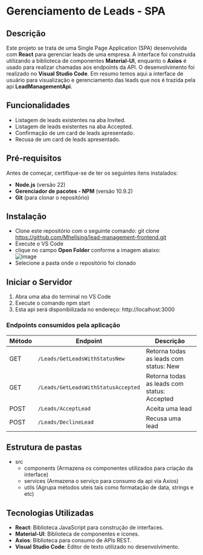 # Gerenciamento de Leads - SPA

## Descrição

Este projeto se trata de uma  Single Page Application (SPA) desenvolvida com **React** para gerenciar leads de uma empresa. A interface foi construída utilizando a biblioteca de componentes **Material-UI**, enquanto o **Axios** é usado para realizar chamadas aos endpoints da API. O desenvolvimento foi realizado no **Visual Studio Code**. Em resumo temos aqui a interface de usuário para visualização e gerenciamento das leads que nos é trazida pela api **LeadManagementApi**.

## Funcionalidades
- Listagem de leads existentes na aba Invited.
- Listagem de leads existentes na aba Accepted.
- Confirmação de um card de leads apresentado.
- Recusa de um card de leads apresentado.

## Pré-requisitos

Antes de começar, certifique-se de ter os seguintes itens instalados:

- **Node.js** (versão 22)
- **Gerenciador de pacotes - NPM** (versão 10.9.2)
- **Git** (para clonar o repositório)

## Instalação

- Clone este repositório com o seguinte comando: git clone https://github.com/Mhellsing/lead-management-frontend.git
- Execute o VS Code
- clique no campo **Open Folder** conforme a imagem abaixo:  
  ![image](https://github.com/user-attachments/assets/3ba64ba2-ad8b-4f93-875d-1257d03410d5)
- Selecione a pasta onde o repositório foi clonado

## Iniciar o Servidor
1. Abra uma aba do terminal no VS Code
2. Execute o comando npm start
3. Esta api será disponibilizada no endereço: http://localhost:3000

### Endpoints consumidos pela aplicação
| Método | Endpoint                            | Descrição                                        |
|--------|-------------------------------------|--------------------------------------------------|
| GET    | `/Leads/GetLeadsWithStatusNew`      | Retorna todas as leads com status: New           |
| GET    | `/Leads/GetLeadsWithStatusAccepted` | Retorna todas as leads com status: Accepted      |
| POST   | `/Leads/AcceptLead`                 | Aceita uma lead                                  |
| POST   | `/Leads/DeclineLead`                | Recusa uma lead                                  |

## Estrutura de pastas
- src  
  - components (Armazena os componentes utilizados para criação da interface)  
  - services (Armazena o serviço para consumo da api via Axios)  
  - utils (Agrupa métodos uteis tais como formatação de data, strings e etc)  

## Tecnologias Utilizadas
- **React**: Biblioteca JavaScript para construção de interfaces.
- **Material-UI**: Biblioteca de componentes e ícones.
- **Axios**: Biblioteca para consumo de APIs REST.
- **Visual Studio Code**: Editor de texto utilizado no desenvolvimento.
